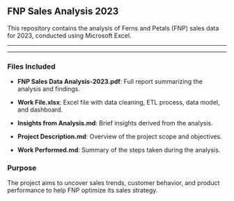 ## FNP Sales Analysis 2023

This repository contains the analysis of Ferns and Petals (FNP) sales data for 2023, conducted using Microsoft Excel.

---

>>

>>
---

### Files Included

- **FNP Sales Data Analysis-2023.pdf**: Full report summarizing the analysis and findings.

- **Work File.xlsx**: Excel file with data cleaning, ETL process, data model, and dashboard.

- **Insights from Analysis.md**: Brief insights derived from the analysis.

- **Project Description.md**: Overview of the project scope and objectives.

- **Work Performed.md**: Summary of the steps taken during the analysis.

### Purpose

The project aims to uncover sales trends, customer behavior, and product performance to help FNP optimize its sales strategy.
